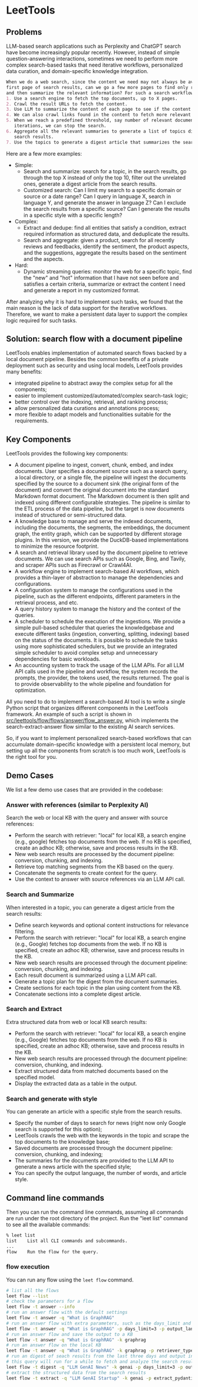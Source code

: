 # LeetTools

## Problems

LLM-based search applications such as Perplexity and ChatGPT search have become 
increasingly popular recently. However, instead of simple question-answering interactions, 
sometimes we need to perform more complex search-based tasks that need iterative workflows,
personalized data curation, and domain-specific knowledge integration. 

```Markdown title="Example: Search and Summarize"
When we do a web search, since the content we need may not always be available on the 
first page of search results, can we go a few more pages to find only relevant documents
and then summarize the relevant information? For such a search workflow, we can:
1. Use a search engine to fetch the top documents, up to X pages.
2. Crawl the result URLs to fetch the content.
3. Use LLM to summarize the content of each page to see if the content is relevant.
4. We can also crawl links found in the content to fetch more relevant information.
5. When we reach a predefined threshold, say number of relevant documents, or number of
   iterations, we can stop the search.
6. Aggregate all the relevant summaries to generate a list of topics discussed in the
   search results.
7. Use the topics to generate a digest article that summarizes the search results.
```

Here are a few more examples:
- Simple:
    - Search and summarize: search for a topic, in the search results, go through the top
        X instead of only the top 10, filter out the unrelated ones, generate a digest 
        article from the search results.
    - Customized search: Can I limit my search to a specific domain or source or a date range? 
        Can I query in language X, search in language Y, and generate the answer in language Z?
        Can I exclude the search results from a specific source? Can I generate the results
        in a specific style with a specific length?
- Complex:
    - Extract and dedupe: find all entities that satisfy a condition, extract required
        information as structured data, and deduplicate the results.
    - Search and aggregate: given a product, search for all recently reviews and feedbacks,
        identify the sentiment, the product aspects, and the suggestions, aggregate the
        results based on the sentiment and the aspects.
- Hard:
    - Dynamic streaming queries: monitor the web for a specific topic, find the "new" and "hot"
        information that I have not seen before and satisfies a certain criteria, summarize
        or extract the content I need and generate a report in my customized format.

After analyzing why it is hard to implement such tasks, we found that the main reason
is the lack of data support for the iterative workflows. Therefore, we want to make 
a persistent data layer to support the complex logic required for such tasks.


## Solution: search flow with a document pipeline
LeetTools enables implementation of automated search flows backed by a local document
pipeline. Besides the common benefits of a private deployment such as security and using
local models, LeetTools provides many benefits:

- integrated pipeline to abstract away the complex setup for all the components;
- easier to implement customized/automated/complex search-task logic;
- better control over the indexing, retrieval, and ranking process;
- allow personalized data curations and annotations process;
- more flexible to adapt models and functionalities suitable for the requirements.


## Key Components

LeetTools provides the following key components:

- A document pipeline to ingest, convert, chunk, embed, and index documents. User 
  specifies a document source such as a search query, a local directory, or a single 
  file, the pipeline will ingest the documents specified by the source to a document 
  sink (the original form of the document) and convert the original document into the
  standard Markdown format document. The Markdown document is then split and indexed 
  using different configurable strategies. The pipeline is similar to the ETL process
  of the data pipeline, but the target is now documents instead of structured or 
  semi-structured data.
- A knowledge base to manage and serve the indexed documents, including the documents, 
  the segments, the embeddings, the document graph, the entity graph, which can be 
  supported by different storage plugins. In this version, we provide the DuckDB-based
  implementations to minimize the resource footprint.
- A search and retrieval library used by the document pipeline to retrieve documents. 
  We can use search APIs such as Google, Bing, and Tavily, and scraper APIs such as 
  Firecrawl or Crawl4AI. 
- A workflow engine to implement search-based AI workflows, which provides a thin-layer
  of abstraction to manage the dependencies and configurations.
- A configuration system to manage the configurations used in the pipeline, such as the
  different endpoints, different parameters in the retrieval process, and etc.
- A query history system to manage the history and the context of the queries.
- A scheduler to schedule the execution of the ingestions. We provide a simple pull-based
  scheduler that queries the knowledgebase and execute different tasks (ingestion,
  converting, splitting, indexing) based on the status of the documents. It is possible to
  schedule the tasks using more sophisticated schedulers, but we provide an integrated
  simple scheduler to avoid complex setup and unnecessary dependencies for basic workloads.
- An accounting system to track the usage of the LLM APIs. For all LLM API calls used in
  the pipeline and workflow, the system records the prompts, the provider, the tokens
  used, the results returned. The goal is to provide observability to the whole
  pipeline and foundation for optimization.

All you need to do to implement a search-based AI tool is to write a single Python script
that organizes different components in the LeetTools framework. An example of such a
script is shown in 
[src/leettools/flow/flows/answer/flow_answer.py](src/leettools/flow/flows/answer/flow_answer.py), 
which implements the search-extract-answer flow similar to the existing AI search services.

So, if you want to implement personalized search-based workflows that can accumulate
domain-specific knowledge with a persistent local memory, but setting up all the 
components from scratch is too much work, LeetTools is the right tool for you.

## Demo Cases

We list a few demo use cases that are provided in the codebase:

### Answer with references (similar to Perplexity AI)

Search the web or local KB with the query and answer with source references:

- Perform the search with retriever: "local" for local KB, a search engine
  (e.g., google) fetches top documents from the web. If no KB is specified, 
  create an adhoc KB; otherwise, save and process results in the KB.
- New web search results are processed by the document pipeline: conversion,
  chunking, and indexing.
- Retrieve top matching segments from the KB based on the query.
- Concatenate the segments to create context for the query.
- Use the context to answer with source references via an LLM API call.

### Search and Summarize

When interested in a topic, you can generate a digest article from the search results:

- Define search keywords and optional content instructions for relevance filtering.
- Perform the search with retriever: "local" for local KB, a search engine (e.g., Google)
  fetches top documents from the web. If no KB is specified, create an adhoc KB; 
  otherwise, save and process results in the KB.
- New web search results are processed through the document pipeline: conversion, 
  chunking, and indexing.
- Each result document is summarized using a LLM API call.
- Generate a topic plan for the digest from the document summaries.
- Create sections for each topic in the plan using content from the KB.
- Concatenate sections into a complete digest article.

### Search and Extract

Extra structured data from web or local KB search results:
- Perform the search with retriever: "local" for local KB, a search engine (e.g., Google)
  fetches top documents from the web. If no KB is specified, create an adhoc KB; 
  otherwise, save and process results in the KB.
- New web search results are processed through the document pipeline: conversion, 
  chunking, and indexing.
- Extract structured data from matched documents based on the specified model.
- Display the extracted data as a table in the output.


### Search and generate with style

You can generate an article with a specific style from the search results. 

- Specify the number of days to search for news (right now only Google search is 
  supported for this option);
- LeetTools crawls the web with the keywords in the topic and scrape the top documents to
  the knowledge base;
- Saved documents are processed through the document pipeline: conversion, chunking, and
  indexing;
- The summaries for the documents are provided to the LLM API to generate a news article
  with the specified style;
- You can specify the output language, the number of words, and article style.


## Command line commands

Then you can run the command line commands, assuming all commands are run under the root
directory of the project. Run the "leet list" command to see all the available commands:

```bash
% leet list
list	List all CLI commands and subcommands.
...
flow	Run the flow for the query.
```

### flow execution

You can run any flow using the `leet flow` command.

```bash
# list all the flows
leet flow --list
# check the parameters for a flow
leet flow -t answer --info
# run an answer flow with the default settings
leet flow -t answer -q "What is GraphRAG"
# run an answer flow with extra parameters, such as the days_limit and output_language
leet flow -t answer -q "What is GraphRAG" -p days_limit=3 -p output_language=es
# run an answer flow and save the output to a KB
leet flow -t answer -q "What is GraphRAG" -k graphrag
# run an answer flow on the local KB
leet flow -t answer -q "What is GraphRAG" -k graphrag -p retriever_type=local
# run an digest of seach results from the last three days and output in Spanish
# this query will run for a while to fetch and analyze the search results
leet flow -t digest -q "LLM GenAI News" -k genai -p days_limit=3 -p output_language=es -l info
# extract the structured data from the search results
leet flow -t extract -q "LLM GenAI Startup" -k genai -p extract_pydantic=docs/company.py -l info
```